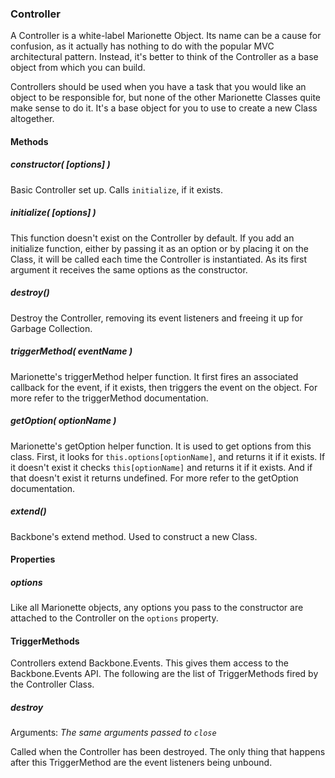 ### Controller

A Controller is a white-label Marionette Object. Its name can be a cause for
confusion, as it actually has nothing to do with the popular MVC architectural pattern.
Instead, it's better to think of the Controller as a base object from which you can build.

Controllers should be used when you have a task that you would like an object to be responsible for,
but none of the other Marionette Classes quite make sense to do it. It's a base object for you to use to
create a new Class altogether.

#### Methods

##### constructor( [options] )

Basic Controller set up. Calls `initialize`, if it exists. 

##### initialize( [options] )

This function doesn't exist on the Controller by default. If you add an initialize function,
either by passing it as an option or by placing it on the Class, it will be called each time
the Controller is instantiated. As its first argument it receives the same options as the
constructor.

##### destroy()

Destroy the Controller, removing its event listeners and freeing it up for Garbage
Collection.

##### triggerMethod( eventName )

Marionette's triggerMethod helper function. It first fires an associated callback for the event, if it exists,
then triggers the event on the object. For more refer to the triggerMethod documentation.

##### getOption( optionName )

Marionette's getOption helper function. It is used to get options from this class. First,
it looks for `this.options[optionName]`, and returns it if it exists. If it doesn't exist it checks
`this[optionName]` and returns it if it exists. And if that doesn't exist it returns undefined. For more
refer to the getOption documentation.

##### extend()

Backbone's extend method. Used to construct a new Class.

#### Properties

##### options

Like all Marionette objects, any options you pass to the constructor are attached to the Controller on the `options`
property.

#### TriggerMethods

Controllers extend Backbone.Events. This gives them access to the Backbone.Events API. The following
are the list of TriggerMethods fired by the Controller Class.
 
##### destroy  
Arguments: *The same arguments passed to `close`*

Called when the Controller has been destroyed. The only thing that happens after this
TriggerMethod are the event listeners being unbound.
